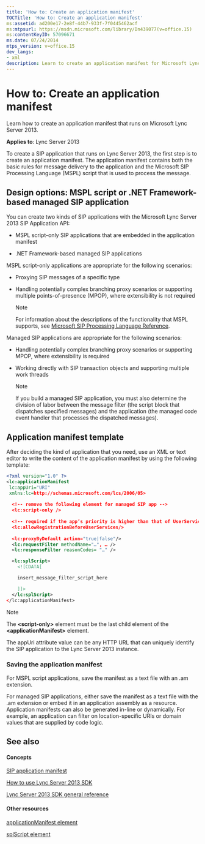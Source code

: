 ```yaml
---
title: 'How to: Create an application manifest'
TOCTitle: 'How to: Create an application manifest'
ms:assetid: ad200e17-2e8f-44b7-933f-7f0445462acf
ms:mtpsurl: https://msdn.microsoft.com/library/Dn439077(v=office.15)
ms:contentKeyID: 57096671
ms.date: 07/24/2014
mtps_version: v=office.15
dev_langs:
- xml
description: Learn to create an application manifest for Microsoft Lync Server 2013 with our step-by-step guide. Explore MSPL script and .NET Framework-based SIP applications.
---
```


# How to: Create an application manifest

Learn how to create an application manifest that runs on Microsoft Lync Server 2013.


**Applies to**: Lync Server 2013

To create a SIP application that runs on Lync Server 2013, the first step is to create an application manifest. The application manifest contains both the basic rules for message delivery to the application and the Microsoft SIP Processing Language (MSPL) script that is used to process the message.

## Design options: MSPL script or .NET Framework-based managed SIP application

You can create two kinds of SIP applications with the Microsoft Lync Server 2013 SIP Application API:

  - MSPL script-only SIP applications that are embedded in the application manifest

  - .NET Framework-based managed SIP applications

MSPL script-only applications are appropriate for the following scenarios:

  - Proxying SIP messages of a specific type

  - Handling potentially complex branching proxy scenarios or supporting multiple points-of-presence (MPOP), where extensibility is not required
    

    > [!NOTE]
    > <P>For information about the descriptions of the functionality that MSPL supports, see <A href="https://msdn.microsoft.com/library/hh364711(v=office.15)">Microsoft SIP Processing Language Reference</A>.</P>



Managed SIP applications are appropriate for the following scenarios:

  - Handling potentially complex branching proxy scenarios or supporting MPOP, where extensibility is required

  - Working directly with SIP transaction objects and supporting multiple work threads
    

    > [!NOTE]
    > <P>If you build a managed SIP application, you must also determine the division of labor between the message filter (the script block that dispatches specified messages) and the application (the managed code event handler that processes the dispatched messages).</P>



## Application manifest template

After deciding the kind of application that you need, use an XML or text editor to write the content of the application manifest by using the following template:

```xml
<?xml version="1.0" ?>
<lc:applicationManifest
 lc:appUri="URI"
 xmlns:lc=http://schemas.microsoft.com/lcs/2006/05>
 
  <!-- remove the following element for managed SIP app -->
  <lc:script-only />   
    
  <!-- required if the app’s priority is higher than that of UserServices -->
  <lc:allowRegistrationBeforeUserServices/> 
 
  <lc:proxyByDefault action="true|false"/>
  <lc:requestFilter methodName="…", … />
  <lc:responseFilter reasonCodes= "…" />

  <lc:splScript>
    <![CDATA[

    insert_message_filter_script_here

    ]]>
  </lc:splScript>
</lc:applicationManifest>
```


> [!NOTE]
> <P>The <STRONG>&lt;script-only&gt;</STRONG> element must be the last child element of the <STRONG>&lt;applicationManifest&gt;</STRONG> element.</P>



The appUri attribute value can be any HTTP URL that can uniquely identify the SIP application to the Lync Server 2013 instance.

### Saving the application manifest

For MSPL script applications, save the manifest as a text file with an .am extension.

For managed SIP applications, either save the manifest as a text file with the .am extension or embed it in an application assembly as a resource. Application manifests can also be generated in-line or dynamically. For example, an application can filter on location-specific URIs or domain values that are supplied by code logic.

## See also

#### Concepts

[SIP application manifest](sip-application-manifest.md)

[How to use Lync Server 2013 SDK](how-to-use-lync-server-2013-sdk.md)

[Lync Server 2013 SDK general reference](lync-server-2013-sdk-general-reference.md)

#### Other resources

[applicationManifest element](https://msdn.microsoft.com/library/hh364639\(v=office.15\))

[splScript element](https://msdn.microsoft.com/library/hh364698\(v=office.15\))

